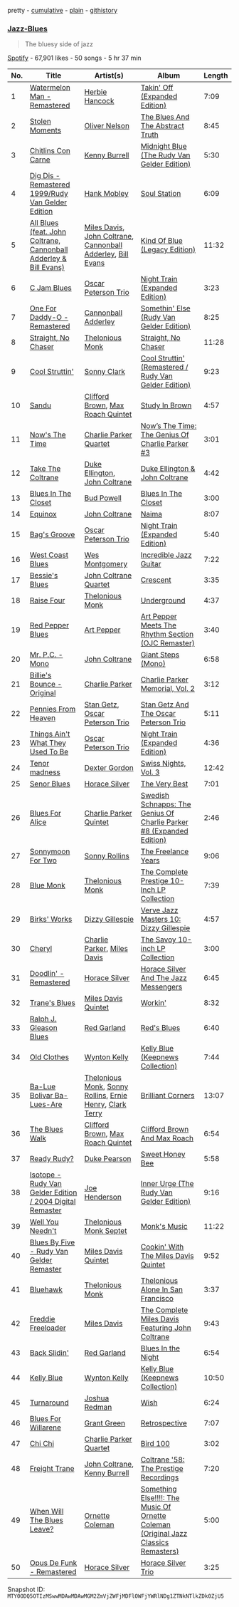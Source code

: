 pretty - [cumulative](/playlists/cumulative/37i9dQZF1DX9GSZDbrndTa.md) - [plain](/playlists/plain/37i9dQZF1DX9GSZDbrndTa) - [githistory](https://github.githistory.xyz/mackorone/spotify-playlist-archive/blob/main/playlists/plain/37i9dQZF1DX9GSZDbrndTa)

### [Jazz\-Blues](https://open.spotify.com/playlist/37i9dQZF1DX9GSZDbrndTa)

> The bluesy side of jazz

[Spotify](https://open.spotify.com/user/spotify) - 67,901 likes - 50 songs - 5 hr 37 min

| No. | Title | Artist(s) | Album | Length |
|---|---|---|---|---|
| 1 | [Watermelon Man \- Remastered](https://open.spotify.com/track/38xcUjiTP1ivfb7ObwjyGA) | [Herbie Hancock](https://open.spotify.com/artist/2ZvrvbQNrHKwjT7qfGFFUW) | [Takin' Off \(Expanded Edition\)](https://open.spotify.com/album/61bXefFZqGbVkmb7qzIIOl) | 7:09 |
| 2 | [Stolen Moments](https://open.spotify.com/track/1sce5VJvCOYYDAR9rp9KdG) | [Oliver Nelson](https://open.spotify.com/artist/2nQKUeZeleLGNsJj6WLUXN) | [The Blues And The Abstract Truth](https://open.spotify.com/album/6lxRA8Rl9a9XoZDCVWBzBY) | 8:45 |
| 3 | [Chitlins Con Carne](https://open.spotify.com/track/18A1V1vsy5YgHFqb4galTw) | [Kenny Burrell](https://open.spotify.com/artist/1sdyFmN4bVOcuFDpTVsxBB) | [Midnight Blue \(The Rudy Van Gelder Edition\)](https://open.spotify.com/album/0hMuKAciHKinu4L3R4Ojjl) | 5:30 |
| 4 | [Dig Dis \- Remastered 1999/Rudy Van Gelder Edition](https://open.spotify.com/track/10kVwPSRjUYja0EtdqmXHe) | [Hank Mobley](https://open.spotify.com/artist/5cbutZUQE7SUCA6MsEMbBv) | [Soul Station](https://open.spotify.com/album/731OW49heGHCMrMOREHYlY) | 6:09 |
| 5 | [All Blues \(feat\. John Coltrane, Cannonball Adderley & Bill Evans\)](https://open.spotify.com/track/5o3DSHw1ORhM3lWxqGRvEf) | [Miles Davis](https://open.spotify.com/artist/0kbYTNQb4Pb1rPbbaF0pT4), [John Coltrane](https://open.spotify.com/artist/2hGh5VOeeqimQFxqXvfCUf), [Cannonball Adderley](https://open.spotify.com/artist/5v74mT11KGJqadf9sLw4dA), [Bill Evans](https://open.spotify.com/artist/4jXfFzeP66Zy67HM2mvIIF) | [Kind Of Blue \(Legacy Edition\)](https://open.spotify.com/album/4sb0eMpDn3upAFfyi4q2rw) | 11:32 |
| 6 | [C Jam Blues](https://open.spotify.com/track/4aThNuFztJ15YremppiZUJ) | [Oscar Peterson Trio](https://open.spotify.com/artist/0ldU0QJm31y0d6f57R1G2A) | [Night Train \(Expanded Edition\)](https://open.spotify.com/album/3gPOWmWT0q7Ygp95Xiuw1v) | 3:23 |
| 7 | [One For Daddy\-O \- Remastered](https://open.spotify.com/track/4f0D7T8yswXUJ62AKLoMtS) | [Cannonball Adderley](https://open.spotify.com/artist/5v74mT11KGJqadf9sLw4dA) | [Somethin' Else \(Rudy Van Gelder Edition\)](https://open.spotify.com/album/3Wu0chxAm4GxSeRnIIf2Om) | 8:25 |
| 8 | [Straight, No Chaser](https://open.spotify.com/track/6YYu8qFzcY1ZyzzsJIQM12) | [Thelonious Monk](https://open.spotify.com/artist/4PDpGtF16XpqvXxsrFwQnN) | [Straight, No Chaser](https://open.spotify.com/album/1BHwJqnHhuIryphXMZ0PMQ) | 11:28 |
| 9 | [Cool Struttin'](https://open.spotify.com/track/7CnOzCWGrTINcDExG6u99y) | [Sonny Clark](https://open.spotify.com/artist/1Sc9ykJB728MAZab1Ocwy8) | [Cool Struttin' \(Remastered / Rudy Van Gelder Edition\)](https://open.spotify.com/album/38ERGmBgDAsCTb4KNeopsX) | 9:23 |
| 10 | [Sandu](https://open.spotify.com/track/7iOTBeLm5qR9N23fjQy8Kl) | [Clifford Brown](https://open.spotify.com/artist/1HJHwWck1EY096ea2iPAHO), [Max Roach Quintet](https://open.spotify.com/artist/6ynifrh6ZrWXHAywnUlNV3) | [Study In Brown](https://open.spotify.com/album/3158RZskTkHMhPvQICUeQ1) | 4:57 |
| 11 | [Now's The Time](https://open.spotify.com/track/0cvA7oe0YMEOl5L017P9lq) | [Charlie Parker Quartet](https://open.spotify.com/artist/5GBe2GMfPm3IFagD5XuKKs) | [Now’s The Time: The Genius Of Charlie Parker \#3](https://open.spotify.com/album/7KLwxAG5safFwMgxd0XlH3) | 3:01 |
| 12 | [Take The Coltrane](https://open.spotify.com/track/6aNnVdpAQu8R0qGq5NMXyZ) | [Duke Ellington](https://open.spotify.com/artist/4F7Q5NV6h5TSwCainz8S5A), [John Coltrane](https://open.spotify.com/artist/2hGh5VOeeqimQFxqXvfCUf) | [Duke Ellington & John Coltrane](https://open.spotify.com/album/1OvmilWKtrabJGEpPRlgK5) | 4:42 |
| 13 | [Blues In The Closet](https://open.spotify.com/track/5JyG1qNpWmCKXiEqPUdOXK) | [Bud Powell](https://open.spotify.com/artist/570vCzcespB48HIQyTbDO6) | [Blues In The Closet](https://open.spotify.com/album/3Cc05AU0t3tZjWhYrYsK2V) | 3:00 |
| 14 | [Equinox](https://open.spotify.com/track/56elAIX47Q7vSQ1bpKNhHo) | [John Coltrane](https://open.spotify.com/artist/2hGh5VOeeqimQFxqXvfCUf) | [Naima](https://open.spotify.com/album/4N6QrNl4RvEjyaPtUilwRD) | 8:07 |
| 15 | [Bag's Groove](https://open.spotify.com/track/0ZK55vvr1yrm6HXMoUhugy) | [Oscar Peterson Trio](https://open.spotify.com/artist/0ldU0QJm31y0d6f57R1G2A) | [Night Train \(Expanded Edition\)](https://open.spotify.com/album/3gPOWmWT0q7Ygp95Xiuw1v) | 5:40 |
| 16 | [West Coast Blues](https://open.spotify.com/track/1xlNWhgv6MgVKvGK3ZXauZ) | [Wes Montgomery](https://open.spotify.com/artist/03YhcM6fxypfwckPCQV8pQ) | [Incredible Jazz Guitar](https://open.spotify.com/album/1junpO1JYOvWEcWOIt5PpP) | 7:22 |
| 17 | [Bessie's Blues](https://open.spotify.com/track/3VvIjPjxHLRTXNJ8vSKkKN) | [John Coltrane Quartet](https://open.spotify.com/artist/67PZTxaHKMZBFRUh8wIzCy) | [Crescent](https://open.spotify.com/album/1G3jdGqZNUrC8ZDesZB8xp) | 3:35 |
| 18 | [Raise Four](https://open.spotify.com/track/5anYdzYJguGLEcbgL6G2Qm) | [Thelonious Monk](https://open.spotify.com/artist/4PDpGtF16XpqvXxsrFwQnN) | [Underground](https://open.spotify.com/album/5rA4Fhdeq0an7JZR2JRSDn) | 4:37 |
| 19 | [Red Pepper Blues](https://open.spotify.com/track/2w3DhdtQDnAzeNNH39kfpJ) | [Art Pepper](https://open.spotify.com/artist/3GpMtIOC5ZLvMBMI7IxPvA) | [Art Pepper Meets The Rhythm Section \(OJC Remaster\)](https://open.spotify.com/album/0KVlRrpun0BBnfJFeVTLfX) | 3:40 |
| 20 | [Mr\. P.C\. \- Mono](https://open.spotify.com/track/1Z6Yxm3WpEJRkE0tGLr31y) | [John Coltrane](https://open.spotify.com/artist/2hGh5VOeeqimQFxqXvfCUf) | [Giant Steps \(Mono\)](https://open.spotify.com/album/7MBQWjukLxXZYvQ8vzEH7t) | 6:58 |
| 21 | [Billie's Bounce \- Original](https://open.spotify.com/track/35hrtW3WmLUVn32cOjFa6f) | [Charlie Parker](https://open.spotify.com/artist/4Ww5mwS7BWYjoZTUIrMHfC) | [Charlie Parker Memorial, Vol\. 2](https://open.spotify.com/album/3WcccRKyAbHewZflPyCpxV) | 3:12 |
| 22 | [Pennies From Heaven](https://open.spotify.com/track/1cKieOitNWqzxDdOboOzHy) | [Stan Getz](https://open.spotify.com/artist/0FMucZsEnCxs5pqBjHjIc8), [Oscar Peterson Trio](https://open.spotify.com/artist/0ldU0QJm31y0d6f57R1G2A) | [Stan Getz And The Oscar Peterson Trio](https://open.spotify.com/album/4RDtTAyYRJAKACSEGMgrqD) | 5:11 |
| 23 | [Things Ain't What They Used To Be](https://open.spotify.com/track/69enZcR3Rr9Bg3fNzHEp9y) | [Oscar Peterson Trio](https://open.spotify.com/artist/0ldU0QJm31y0d6f57R1G2A) | [Night Train \(Expanded Edition\)](https://open.spotify.com/album/3gPOWmWT0q7Ygp95Xiuw1v) | 4:36 |
| 24 | [Tenor madness](https://open.spotify.com/track/3FbVaUe0hFeLKun8dHAOls) | [Dexter Gordon](https://open.spotify.com/artist/3NUsiT2JSyaWAnWaXxDzhQ) | [Swiss Nights, Vol\. 3](https://open.spotify.com/album/6NHprN57mZWEj3ELnR2RY4) | 12:42 |
| 25 | [Senor Blues](https://open.spotify.com/track/3MiHG7FiEk56qiHNuWaZiz) | [Horace Silver](https://open.spotify.com/artist/5ZATfKurLqflrBhv2FLht5) | [The Very Best](https://open.spotify.com/album/4xuegUilqM4eMcAH9FdxRR) | 7:01 |
| 26 | [Blues For Alice](https://open.spotify.com/track/6uVi3VWCVMfXviWa8DTCwN) | [Charlie Parker Quintet](https://open.spotify.com/artist/0EgftqHXtk840HVLdydk5V) | [Swedish Schnapps: The Genius Of Charlie Parker \#8 \(Expanded Edition\)](https://open.spotify.com/album/1mQ11XRLltORPc1bAJv9tt) | 2:46 |
| 27 | [Sonnymoon For Two](https://open.spotify.com/track/58auzrd6rwCLuWleG4bCAy) | [Sonny Rollins](https://open.spotify.com/artist/1VEzN9lxvG6KPR3QQGsebR) | [The Freelance Years](https://open.spotify.com/album/7DcaNJJvSm4m9POLPopa8x) | 9:06 |
| 28 | [Blue Monk](https://open.spotify.com/track/2ul1uIgptw43J3BkpA2g69) | [Thelonious Monk](https://open.spotify.com/artist/4PDpGtF16XpqvXxsrFwQnN) | [The Complete Prestige 10\-Inch LP Collection](https://open.spotify.com/album/5DPy4HeXMnoxi3PODdklOC) | 7:39 |
| 29 | [Birks' Works](https://open.spotify.com/track/189Ut7anuQjKNbiHIHBOaa) | [Dizzy Gillespie](https://open.spotify.com/artist/5RzjqfPS0Bu4bUMkyNNDpn) | [Verve Jazz Masters 10: Dizzy Gillespie](https://open.spotify.com/album/1nhJMRUIhJhSl6vshTJvGH) | 4:57 |
| 30 | [Cheryl](https://open.spotify.com/track/1AMqC4GiDjbfwpl40kEWpX) | [Charlie Parker](https://open.spotify.com/artist/4Ww5mwS7BWYjoZTUIrMHfC), [Miles Davis](https://open.spotify.com/artist/0kbYTNQb4Pb1rPbbaF0pT4) | [The Savoy 10\-inch LP Collection](https://open.spotify.com/album/6hwIz13Z6GkWOdhQFgDQJ4) | 3:00 |
| 31 | [Doodlin' \- Remastered](https://open.spotify.com/track/5TMVNGCCHS01ub7oOLzyFW) | [Horace Silver](https://open.spotify.com/artist/5ZATfKurLqflrBhv2FLht5) | [Horace Silver And The Jazz Messengers](https://open.spotify.com/album/6ChBNNT405wL5eQz8be9Q9) | 6:45 |
| 32 | [Trane's Blues](https://open.spotify.com/track/2jArAY0sRtdIN8r9oS0ryO) | [Miles Davis Quintet](https://open.spotify.com/artist/71Ur25Abq58vksqJINpGdx) | [Workin'](https://open.spotify.com/album/7buLIJn2VuqsVORghMEvli) | 8:32 |
| 33 | [Ralph J\. Gleason Blues](https://open.spotify.com/track/3qfsuszc9cwvUI56OdCbqR) | [Red Garland](https://open.spotify.com/artist/35iymrFS4VnsKn35ebHKX9) | [Red's Blues](https://open.spotify.com/album/560iFUlNMIk2FHleBEkbNS) | 6:40 |
| 34 | [Old Clothes](https://open.spotify.com/track/3MorzsnlfKD1SlMWdDtKwb) | [Wynton Kelly](https://open.spotify.com/artist/5ncBRFyyylFng7kQJaRXN0) | [Kelly Blue \(Keepnews Collection\)](https://open.spotify.com/album/0mgUrEyxaymxq5hCKqNQ9B) | 7:44 |
| 35 | [Ba\-Lue Bolivar Ba\-Lues\-Are](https://open.spotify.com/track/1OjmEyEycmzJK3itBAq8EG) | [Thelonious Monk](https://open.spotify.com/artist/4PDpGtF16XpqvXxsrFwQnN), [Sonny Rollins](https://open.spotify.com/artist/1VEzN9lxvG6KPR3QQGsebR), [Ernie Henry](https://open.spotify.com/artist/1kL3usnF0v21VlGzfY8KxR), [Clark Terry](https://open.spotify.com/artist/62xdwGEOLoGQxKUqoJusyU) | [Brilliant Corners](https://open.spotify.com/album/5gWF47eGSbv4BOfxoFcQtd) | 13:07 |
| 36 | [The Blues Walk](https://open.spotify.com/track/10pXPSiE2qtzLMyeic3Vdm) | [Clifford Brown](https://open.spotify.com/artist/1HJHwWck1EY096ea2iPAHO), [Max Roach Quintet](https://open.spotify.com/artist/6ynifrh6ZrWXHAywnUlNV3) | [Clifford Brown And Max Roach](https://open.spotify.com/album/2EKn6vs5MXWjMubeBhqgKG) | 6:54 |
| 37 | [Ready Rudy?](https://open.spotify.com/track/4VhFcVYUSxazQVNDCAIGhP) | [Duke Pearson](https://open.spotify.com/artist/2SZ1e7QHN5jon9tpSpQl44) | [Sweet Honey Bee](https://open.spotify.com/album/012q6K9l8vQ83WnDILovA0) | 5:58 |
| 38 | [Isotope \- Rudy Van Gelder Edition / 2004 Digital Remaster](https://open.spotify.com/track/4tmApkhSLqUAE7x70CVI2L) | [Joe Henderson](https://open.spotify.com/artist/3BG0nwVh3Gc7cuT4XdsLtt) | [Inner Urge \(The Rudy Van Gelder Edition\)](https://open.spotify.com/album/2Amg9J3U9jEUUJUxCW5OgI) | 9:16 |
| 39 | [Well You Needn't](https://open.spotify.com/track/6UR3pf66R1zloruniAFkp1) | [Thelonious Monk Septet](https://open.spotify.com/artist/56koGOp6EpWHZYOfuTTxRB) | [Monk's Music](https://open.spotify.com/album/5VTHqe7GnSKHRqq9qF8O5G) | 11:22 |
| 40 | [Blues By Five \- Rudy Van Gelder Remaster](https://open.spotify.com/track/06HwBSKPrMyC6HdiEMeKNX) | [Miles Davis Quintet](https://open.spotify.com/artist/71Ur25Abq58vksqJINpGdx) | [Cookin' With The Miles Davis Quintet](https://open.spotify.com/album/6QPFCq6SHAOhBI1Vf14G0y) | 9:52 |
| 41 | [Bluehawk](https://open.spotify.com/track/1K4d8wa5NanzH425a42DMn) | [Thelonious Monk](https://open.spotify.com/artist/4PDpGtF16XpqvXxsrFwQnN) | [Thelonious Alone In San Francisco](https://open.spotify.com/album/5xOjgloikzuQ1mTs2mqedk) | 3:37 |
| 42 | [Freddie Freeloader](https://open.spotify.com/track/1UOH2i8z5xitX8PgVUH6nU) | [Miles Davis](https://open.spotify.com/artist/0kbYTNQb4Pb1rPbbaF0pT4) | [The Complete Miles Davis Featuring John Coltrane](https://open.spotify.com/album/1sR0Ymo55UT2tkcOn05Qur) | 9:43 |
| 43 | [Back Slidin'](https://open.spotify.com/track/6Ebo4NsSp7utwQMrs3MTl2) | [Red Garland](https://open.spotify.com/artist/35iymrFS4VnsKn35ebHKX9) | [Blues In the Night](https://open.spotify.com/album/6ZBjJtU9Bbd5Yo0dWZes7y) | 6:54 |
| 44 | [Kelly Blue](https://open.spotify.com/track/2w2S61Es3uLMVHE41u1pev) | [Wynton Kelly](https://open.spotify.com/artist/5ncBRFyyylFng7kQJaRXN0) | [Kelly Blue \(Keepnews Collection\)](https://open.spotify.com/album/0mgUrEyxaymxq5hCKqNQ9B) | 10:50 |
| 45 | [Turnaround](https://open.spotify.com/track/3wBXrskjoga4hPUvewTxDR) | [Joshua Redman](https://open.spotify.com/artist/3uaHfXYx9Fh4HjqMbrWn5S) | [Wish](https://open.spotify.com/album/7BgaGSjJZSWv6xyNTWAGij) | 6:24 |
| 46 | [Blues For Willarene](https://open.spotify.com/track/18Rt4272J5ngkGAWUtWBzk) | [Grant Green](https://open.spotify.com/artist/6dAtGAnHCQ1ujMUZ9Ep82k) | [Retrospective](https://open.spotify.com/album/5MYLIllbgBg8tdvThOe9XE) | 7:07 |
| 47 | [Chi Chi](https://open.spotify.com/track/5FzhjFoN3ND1tvndL6rAOj) | [Charlie Parker Quartet](https://open.spotify.com/artist/5GBe2GMfPm3IFagD5XuKKs) | [Bird 100](https://open.spotify.com/album/28J5TDJB3TLEh9fCCzXHWW) | 3:02 |
| 48 | [Freight Trane](https://open.spotify.com/track/4AkebkAOIiVfpmQj8LDpAy) | [John Coltrane](https://open.spotify.com/artist/2hGh5VOeeqimQFxqXvfCUf), [Kenny Burrell](https://open.spotify.com/artist/1sdyFmN4bVOcuFDpTVsxBB) | [Coltrane '58: The Prestige Recordings](https://open.spotify.com/album/04sQeDrLHPx83hfP9A6S22) | 7:20 |
| 49 | [When Will The Blues Leave?](https://open.spotify.com/track/4LmLxaTfPM1yrtqpX86rLx) | [Ornette Coleman](https://open.spotify.com/artist/47odibUtrN3lnWx0p0pk2P) | [Something Else!!!!: The Music Of Ornette Coleman \(Original Jazz Classics Remasters\)](https://open.spotify.com/album/0uTu0OfCWW6U5hAxDPH1r7) | 5:00 |
| 50 | [Opus De Funk \- Remastered](https://open.spotify.com/track/59SgNbsj3NHKPjMApBmWHU) | [Horace Silver](https://open.spotify.com/artist/5ZATfKurLqflrBhv2FLht5) | [Horace Silver Trio](https://open.spotify.com/album/4Cu57f0WkNAOERhiCxGSSo) | 3:25 |

Snapshot ID: `MTY0ODQ5OTIzMSwwMDAwMDAwMGM2ZmVjZWFjMDFlOWFjYWRlNDg1ZTNkNTlkZDk0ZjU5`
